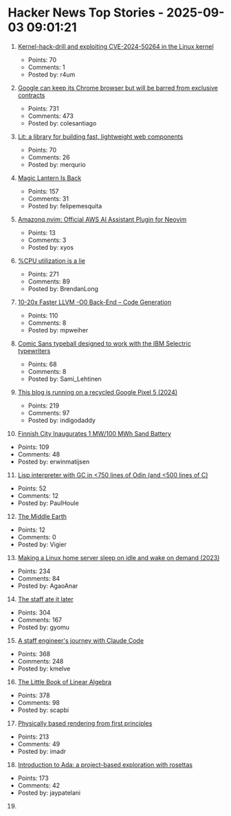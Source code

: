 # Hacker News Top Stories - 2025-09-03 09:01:21

1. [Kernel-hack-drill and exploiting CVE-2024-50264 in the Linux kernel](https://a13xp0p0v.github.io/2025/09/02/kernel-hack-drill-and-CVE-2024-50264.html)
   - Points: 70
   - Comments: 1
   - Posted by: r4um

2. [Google can keep its Chrome browser but will be barred from exclusive contracts](https://www.cnbc.com/2025/09/02/google-antitrust-search-ruling.html)
   - Points: 731
   - Comments: 473
   - Posted by: colesantiago

3. [Lit: a library for building fast, lightweight web components](https://lit.dev)
   - Points: 70
   - Comments: 26
   - Posted by: merqurio

4. [Magic Lantern Is Back](https://www.magiclantern.fm/forum/index.php?topic=27315.0)
   - Points: 157
   - Comments: 31
   - Posted by: felipemesquita

5. [Amazonq.nvim: Official AWS AI Assistant Plugin for Neovim](https://github.com/awslabs/amazonq.nvim)
   - Points: 13
   - Comments: 3
   - Posted by: xyos

6. [%CPU utilization is a lie](https://www.brendanlong.com/cpu-utilization-is-a-lie.html)
   - Points: 271
   - Comments: 89
   - Posted by: BrendanLong

7. [10-20x Faster LLVM -O0 Back-End – Code Generation](https://discourse.llvm.org/t/tpde-llvm-10-20x-faster-llvm-o0-back-end/86664)
   - Points: 110
   - Comments: 8
   - Posted by: mpweiher

8. [Comic Sans typeball designed to work with the IBM Selectric typewriters](https://www.printables.com/model/441233-comic-sans-typeball-for-the-ibm-selectric-typewrit)
   - Points: 68
   - Comments: 8
   - Posted by: Sami_Lehtinen

9. [This blog is running on a recycled Google Pixel 5 (2024)](https://blog.ctms.me/posts/2024-08-29-running-this-blog-on-a-pixel-5/)
   - Points: 219
   - Comments: 97
   - Posted by: indigodaddy

10. [Finnish City Inaugurates 1 MW/100 MWh Sand Battery](https://cleantechnica.com/2025/08/30/finnish-city-inaugurates-1-mw-100-mwh-sand-battery/)
   - Points: 109
   - Comments: 48
   - Posted by: erwinmatijsen

11. [Lisp interpreter with GC in <750 lines of Odin (and <500 lines of C)](https://github.com/krig/LISP)
   - Points: 52
   - Comments: 12
   - Posted by: PaulHoule

12. [The Middle Earth](https://www.historytoday.com/archive/out-margins/real-middle-earth)
   - Points: 12
   - Comments: 0
   - Posted by: Vigier

13. [Making a Linux home server sleep on idle and wake on demand (2023)](https://dgross.ca/blog/linux-home-server-auto-sleep)
   - Points: 234
   - Comments: 84
   - Posted by: AgaoAnar

14. [The staff ate it later](https://en.wikipedia.org/wiki/The_staff_ate_it_later)
   - Points: 304
   - Comments: 167
   - Posted by: gyomu

15. [A staff engineer's journey with Claude Code](https://www.sanity.io/blog/first-attempt-will-be-95-garbage)
   - Points: 368
   - Comments: 248
   - Posted by: kmelve

16. [The Little Book of Linear Algebra](https://github.com/the-litte-book-of/linear-algebra)
   - Points: 378
   - Comments: 98
   - Posted by: scapbi

17. [Physically based rendering from first principles](https://imadr.me/pbr/)
   - Points: 213
   - Comments: 49
   - Posted by: imadr

18. [Introduction to Ada: a project-based exploration with rosettas](https://blog.adacore.com/introduction-to-ada-a-project-based-exploration-with-rosettas)
   - Points: 173
   - Comments: 42
   - Posted by: jaypatelani

19. [<template>: The Content Template element](https://developer.mozilla.org/en-US/docs/Web/HTML/Reference/Elements/template)
   - Points: 190
   - Comments: 64
   - Posted by: palmfacehn

20. [Static sites enable a good time travel experience](https://hamatti.org/posts/static-sites-enable-a-good-time-travel-experience/)
   - Points: 169
   - Comments: 40
   - Posted by: speckx

21. [AI is going great for the blind](https://robertkingett.com/posts/6230/)
   - Points: 4
   - Comments: 0
   - Posted by: ljlolel

22. [Acorn and the future of (AI?) theorem proving](https://lmao.bearblog.dev/acorn-ai-proving/)
   - Points: 3
   - Comments: 0
   - Posted by: LolWolf

23. ['World Models,' an old idea in AI, mount a comeback](https://www.quantamagazine.org/world-models-an-old-idea-in-ai-mount-a-comeback-20250902/)
   - Points: 177
   - Comments: 64
   - Posted by: warrenm

24. [Zig Software Foundation 2025 Financial Report and Fundraiser](https://ziglang.org/news/2025-financials/)
   - Points: 107
   - Comments: 31
   - Posted by: smlavine

25. [Take something you don’t like and try to like it](https://dynomight.net/liking/)
   - Points: 217
   - Comments: 164
   - Posted by: surprisetalk

26. [Launch HN: Datafruit (YC S25) – AI for DevOps](undefined)
   - Points: 58
   - Comments: 39
   - Posted by: nickpapciak

27. [Untangling the myths and mysteries of Dvorak and QWERTY (2023)](https://aresluna.org/the-primitive-tortureboard/)
   - Points: 62
   - Comments: 84
   - Posted by: kens

28. [Triangle Grids (2022)](https://kvachev.com/blog/posts/triangular-grid/)
   - Points: 64
   - Comments: 12
   - Posted by: Bogdanp

29. [Show HN: LightCycle, a FOSS game in Rust based on Tron](https://github.com/Tortured-Metaphor/LightCycle)
   - Points: 33
   - Comments: 10
   - Posted by: DavidCanHelp

30. [Still Asking: How Good Are Query Optimizers, Really? [pdf]](https://www.vldb.org/pvldb/vol18/p5531-viktor.pdf)
   - Points: 44
   - Comments: 12
   - Posted by: matt_d

